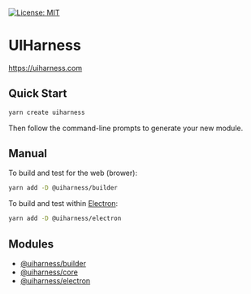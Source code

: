 [![License: MIT](https://img.shields.io/badge/License-MIT-yellow.svg)](https://opensource.org/licenses/MIT)

# UIHarness
https://uiharness.com

## Quick Start
```bash
yarn create uiharness
```

Then follow the command-line prompts to generate your new module.

## Manual
To build and test for the web (brower):
```bash
yarn add -D @uiharness/builder
```

To build and test within [Electron](https://electronjs.org):
```bash
yarn add -D @uiharness/electron
```



## Modules

- [@uiharness/builder](libs/builder)
- [@uiharness/core](libs/core)
- [@uiharness/electron](libs/electron)

